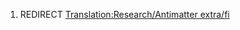 1.  REDIRECT [Translation:Research/Antimatter
    extra/fi](Translation:Research/Antimatter_extra/fi "wikilink")